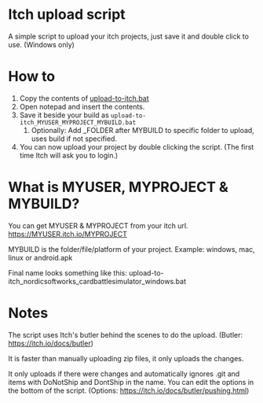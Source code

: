 # Itch upload script
A simple script to upload your itch projects, just save it and double click to use. (Windows only)

# How to
1. Copy the contents of [upload-to-itch.bat](https://github.com/NordicSoftworks/itch-upload-script/raw/main/upload-to-itch.bat)
2. Open notepad and insert the contents.
3. Save it beside your build as `upload-to-itch_MYUSER_MYPROJECT_MYBUILD.bat`
   1. Optionally: Add _FOLDER after MYBUILD to specific folder to upload, uses build if not specified.
4. You can now upload your project by double clicking the script. (The first time Itch will ask you to login.)

# What is MYUSER, MYPROJECT & MYBUILD?
You can get MYUSER & MYPROJECT from your itch url. https://MYUSER.itch.io/MYPROJECT

MYBUILD is the folder/file/platform of your project. Example: windows, mac, linux or android.apk 

Final name looks something like this: upload-to-itch_nordicsoftworks_cardbattlesimulator_windows.bat

# Notes

The script uses Itch's butler behind the scenes to do the upload. (Butler: https://itch.io/docs/butler)

It is faster than manually uploading zip files, it only uploads the changes.

It only uploads if there were changes and automatically ignores .git and items with DoNotShip and DontShip in the name. You can edit the options in the bottom of the script. (Options: https://itch.io/docs/butler/pushing.html)
